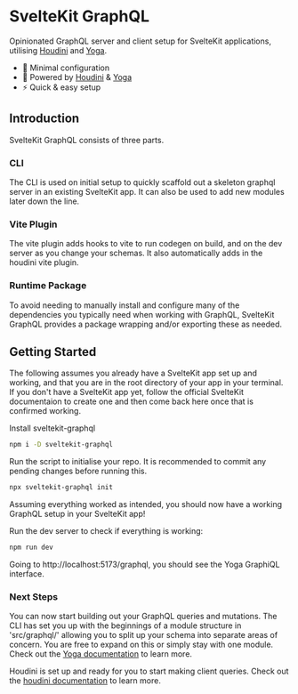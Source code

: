 # SvelteKit GraphQL

Opinionated GraphQL server and client setup for SvelteKit applications, utilising [Houdini](https://houdinigraphql.com) and [Yoga](https://the-guild.dev/graphql/yoga-server).

- 🔧 Minimal configuration
- 🎩 Powered by [Houdini](https://houdinigraphql.com) & [Yoga](https://the-guild.dev/graphql/yoga-server)
- ⚡ Quick & easy setup

## Introduction

SvelteKit GraphQL consists of three parts.

### CLI

The CLI is used on initial setup to quickly scaffold out a skeleton graphql server in an existing
SvelteKit app. It can also be used to add new modules later down the line.

### Vite Plugin

The vite plugin adds hooks to vite to run codegen on build, and on the dev server as you change your
schemas. It also automatically adds in the houdini vite plugin.

### Runtime Package

To avoid needing to manually install and configure many of the dependencies you typically need when
working with GraphQL, SvelteKit GraphQL provides a package wrapping and/or exporting these as
needed.

## Getting Started

The following assumes you already have a SvelteKit app set up and working, and that you are in the
root directory of your app in your terminal. If you don't have a SvelteKit app yet, follow the
official SvelteKit documentaion to create one and then come back here once that is confirmed
working.

Install sveltekit-graphql

```bash
npm i -D sveltekit-graphql
```

Run the script to initialise your repo. It is recommended to commit any pending changes
before running this.

```bash
npx sveltekit-graphql init
```

Assuming everything worked as intended, you should now have a working GraphQL setup in your
SvelteKit app!

Run the dev server to check if everything is working:

```bash
npm run dev
```

Going to http://localhost:5173/graphql, you should see the Yoga GraphiQL interface.

### Next Steps

You can now start building out your GraphQL queries and mutations. The CLI has set you up with the
beginnings of a module structure in 'src/graphql/' allowing you to split up your schema into
separate areas of concern. You are free to expand on this or simply stay with one module. Check out
the [Yoga documentation](https://the-guild.dev/graphql/yoga-server) to learn more.

Houdini is set up and ready for you to start making client queries. Check out the [houdini
documentation](https://houdinigraphql.com/intro) to learn more.
